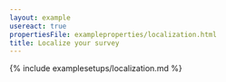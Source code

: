 ```yaml
---
layout: example
usereact: true
propertiesFile: exampleproperties/localization.html
title: Localize your survey
---
```


{% include examplesetups/localization.md %}